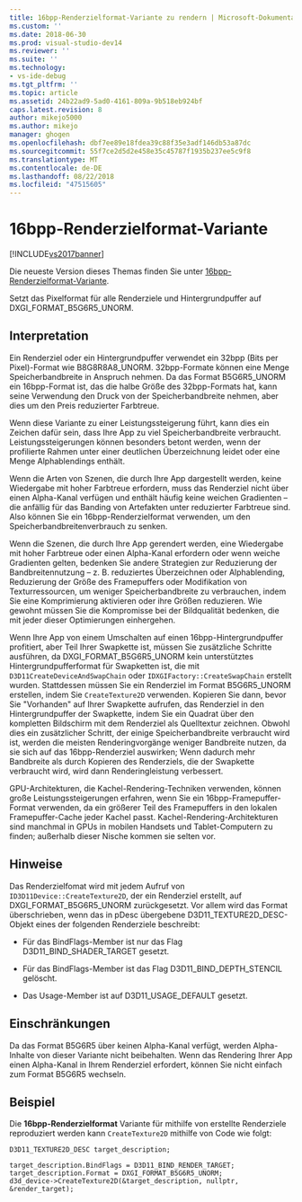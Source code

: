 ```yaml
---
title: 16bpp-Renderzielformat-Variante zu rendern | Microsoft-Dokumentation
ms.custom: ''
ms.date: 2018-06-30
ms.prod: visual-studio-dev14
ms.reviewer: ''
ms.suite: ''
ms.technology:
- vs-ide-debug
ms.tgt_pltfrm: ''
ms.topic: article
ms.assetid: 24b22ad9-5ad0-4161-809a-9b518eb924bf
caps.latest.revision: 8
author: mikejo5000
ms.author: mikejo
manager: ghogen
ms.openlocfilehash: dbf7ee89e18fdea39c88f35e3adf146db53a87dc
ms.sourcegitcommit: 55f7ce2d5d2e458e35c45787f1935b237ee5c9f8
ms.translationtype: MT
ms.contentlocale: de-DE
ms.lasthandoff: 08/22/2018
ms.locfileid: "47515605"
---
```

# <a name="16bpp-render-target-format-variant"></a>16bpp-Renderzielformat-Variante
[!INCLUDE[vs2017banner](../includes/vs2017banner.md)]

Die neueste Version dieses Themas finden Sie unter [16bpp-Renderzielformat-Variante](https://docs.microsoft.com/visualstudio/debugger/graphics/16bpp-render-target-format-variant).  
  
Setzt das Pixelformat für alle Renderziele und Hintergrundpuffer auf DXGI_FORMAT_B5G6R5_UNORM.  
  
## <a name="interpretation"></a>Interpretation  
 Ein Renderziel oder ein Hintergrundpuffer verwendet ein 32bpp (Bits per Pixel)-Format wie B8G8R8A8_UNORM. 32bpp-Formate können eine Menge Speicherbandbreite in Anspruch nehmen. Da das Format B5G6R5_UNORM ein 16bpp-Format ist, das die halbe Größe des 32bpp-Formats hat, kann seine Verwendung den Druck von der Speicherbandbreite nehmen, aber dies um den Preis reduzierter Farbtreue.  
  
 Wenn diese Variante zu einer Leistungssteigerung führt, kann dies ein Zeichen dafür sein, dass Ihre App zu viel Speicherbandbreite verbraucht. Leistungssteigerungen können besonders betont werden, wenn der profilierte Rahmen unter einer deutlichen Überzeichnung leidet oder eine Menge Alphablendings enthält.  
  
 Wenn die Arten von Szenen, die durch Ihre App dargestellt werden, keine Wiedergabe mit hoher Farbtreue erfordern, muss das Renderziel nicht über einen Alpha-Kanal verfügen und enthält häufig keine weichen Gradienten – die anfällig für das Banding von Artefakten unter reduzierter Farbtreue sind. Also können Sie ein 16bpp-Renderzielformat verwenden, um den Speicherbandbreitenverbrauch zu senken.  
  
 Wenn die Szenen, die durch Ihre App gerendert werden, eine Wiedergabe mit hoher Farbtreue oder einen Alpha-Kanal erfordern oder wenn weiche Gradienten gelten, bedenken Sie andere Strategien zur Reduzierung der Bandbreitennutzung – z. B. reduziertes Überzeichnen oder Alphablending, Reduzierung der Größe des Framepuffers oder Modifikation von Texturressourcen, um weniger Speicherbandbreite zu verbrauchen, indem Sie eine Komprimierung aktivieren oder ihre Größen reduzieren. Wie gewohnt müssen Sie die Kompromisse bei der Bildqualität bedenken, die mit jeder dieser Optimierungen einhergehen.  
  
 Wenn Ihre App von einem Umschalten auf einen 16bpp-Hintergrundpuffer profitiert, aber Teil Ihrer Swapkette ist, müssen Sie zusätzliche Schritte ausführen, da DXGI_FORMAT_B5G6R5_UNORM kein unterstütztes Hintergrundpufferformat für Swapketten ist, die mit `D3D11CreateDeviceAndSwapChain` oder `IDXGIFactory::CreateSwapChain` erstellt wurden. Stattdessen müssen Sie ein Renderziel im Format B5G6R5_UNORM erstellen, indem Sie `CreateTexture2D` verwenden. Kopieren Sie dann, bevor Sie "Vorhanden" auf Ihrer Swapkette aufrufen, das Renderziel in den Hintergrundpuffer der Swapkette, indem Sie ein Quadrat über den kompletten Bildschirm mit dem Renderziel als Quelltextur zeichnen. Obwohl dies ein zusätzlicher Schritt, der einige Speicherbandbreite verbraucht wird ist, werden die meisten Renderingvorgänge weniger Bandbreite nutzen, da sie sich auf das 16bpp-Renderziel auswirken; Wenn dadurch mehr Bandbreite als durch Kopieren des Renderziels, die der Swapkette verbraucht wird, wird dann Renderingleistung verbessert.  
  
 GPU-Architekturen, die Kachel-Rendering-Techniken verwenden, können große Leistungssteigerungen erfahren, wenn Sie ein 16bpp-Framepuffer-Format verwenden, da ein größerer Teil des Framepuffers in den lokalen Framepuffer-Cache jeder Kachel passt. Kachel-Rendering-Architekturen sind manchmal in GPUs in mobilen Handsets und Tablet-Computern zu finden; außerhalb dieser Nische kommen sie selten vor.  
  
## <a name="remarks"></a>Hinweise  
 Das Renderzielfomat wird mit jedem Aufruf von `ID3D11Device::CreateTexture2D`, der ein Renderziel erstellt, auf DXGI_FORMAT_B5G6R5_UNORM zurückgesetzt. Vor allem wird das Format überschrieben, wenn das in pDesc übergebene D3D11_TEXTURE2D_DESC-Objekt eines der folgenden Renderziele beschreibt:  
  
-   Für das BindFlags-Member ist nur das Flag D3D11_BIND_SHADER_TARGET gesetzt.  
  
-   Für das BindFlags-Member ist das Flag D3D11_BIND_DEPTH_STENCIL gelöscht.  
  
-   Das Usage-Member ist auf D3D11_USAGE_DEFAULT gesetzt.  
  
## <a name="restrictions-and-limitations"></a>Einschränkungen  
 Da das Format B5G6R5 über keinen Alpha-Kanal verfügt, werden Alpha-Inhalte von dieser Variante nicht beibehalten. Wenn das Rendering Ihrer App einen Alpha-Kanal in Ihrem Renderziel erfordert, können Sie nicht einfach zum Format B5G6R5 wechseln.  
  
## <a name="example"></a>Beispiel  
 Die **16bpp-Renderzielformat** Variante für mithilfe von erstellte Renderziele reproduziert werden kann `CreateTexture2D` mithilfe von Code wie folgt:  
  
```  
D3D11_TEXTURE2D_DESC target_description;  
  
target_description.BindFlags = D3D11_BIND_RENDER_TARGET;  
target_description.Format = DXGI_FORMAT_B5G6R5_UNORM;  
d3d_device->CreateTexture2D(&target_description, nullptr, &render_target);  
```



